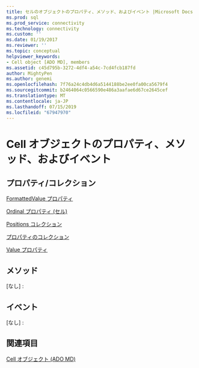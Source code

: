 ```yaml
---
title: セルのオブジェクトのプロパティ、メソッド、およびイベント |Microsoft Docs
ms.prod: sql
ms.prod_service: connectivity
ms.technology: connectivity
ms.custom: ''
ms.date: 01/19/2017
ms.reviewer: ''
ms.topic: conceptual
helpviewer_keywords:
- Cell object [ADO MD], members
ms.assetid: c45d795b-3272-4df4-a54c-7cd4fcb187fd
author: MightyPen
ms.author: genemi
ms.openlocfilehash: 7f76a24c4db4d6a5144188be2ee0fa00ca5679f4
ms.sourcegitcommit: b2464064c0566590e486a3aafae6d67ce2645cef
ms.translationtype: MT
ms.contentlocale: ja-JP
ms.lasthandoff: 07/15/2019
ms.locfileid: "67947970"
---
```

# <a name="cell-object-properties-methods-and-events"></a>Cell オブジェクトのプロパティ、メソッド、およびイベント
## <a name="propertiescollections"></a>プロパティ/コレクション  
 [FormattedValue プロパティ](../../../ado/reference/ado-md-api/formattedvalue-property-ado-md.md)  
  
 [Ordinal プロパティ (セル)](../../../ado/reference/ado-md-api/ordinal-property-ado-md-cell.md)  
  
 [Positions コレクション](../../../ado/reference/ado-md-api/positions-collection-ado-md.md)  
  
 [プロパティのコレクション](../../../ado/reference/ado-api/properties-collection-ado.md)  
  
 [Value プロパティ](../../../ado/reference/ado-md-api/value-property-ado-md.md)  
  
## <a name="methods"></a>メソッド  
 [なし] :  
  
## <a name="events"></a>イベント  
 [なし] :  
  
## <a name="see-also"></a>関連項目  
 [Cell オブジェクト (ADO MD)](../../../ado/reference/ado-md-api/cell-object-ado-md.md)

